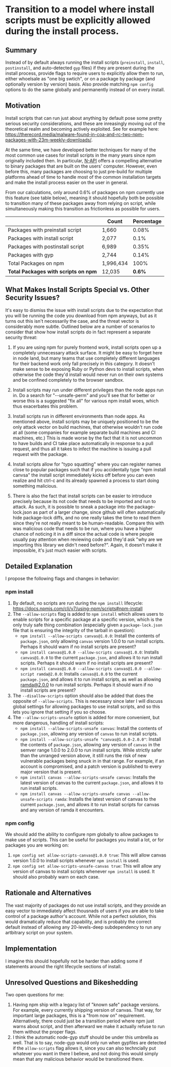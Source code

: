 # Transition to a model where install scripts must be explicitly allowed during the install process.

## Summary

Instead of by default always running the install scripts (`preinstall`, `install`, `postinstall`, and auto-detected `gyp` files) if they are present during the install process, provide flags to require users to explicitly allow them to run, either whoelsale as "one big swtich", or on a package by package (and optionally version by version) basis. Also provide matching `npm config` options to do the same globally and permanently instead of on every install.


## Motivation

Install scripts that can run just about anything by default pose some pretty serious security considerations, and these are inreasingly moving out of the theoretical realm and becoming actively exploited. See for example here: https://therecord.media/malware-found-in-coa-and-rc-two-npm-packages-with-23m-weekly-downloads/.

At the same time, we have developed better techniques for many of the most common use cases for install scripts in the many years since npm originally included then. In particular, [N-API](https://nodejs.org/api/n-api.html) offers a compelling alternative to binary packages that are built on the users' computer. However, even before this, many packages are choosing to just pre-build for multiple platforms ahead of time to handle most of the common installation targets and make the install process easier on the user in general.

From our calculations, only around 0.6% of packages on npm currently use this feature (see table below), meaning it should hopefully both be possible to transition many of these packages away from relying on script, while simultaneously making this transition as frictionless as possible for users.

|     | Count | Percentage |
| --- | --- | --- |
| Packages with preinstall script | 1,660 | 0.08% |
| Packages with install script | 2,077 | 0.1% |
| Packages with postinstall script | 6,989| 0.35% |
| Packages with gyp | 2,744 | 0.14% |
| Total Packages on npm | 1,996,434 | 100% |
| **Total Packages with scripts on npm** | 12,035 | **0.6%** |

## What Makes Install Scripts Special vs. Other Security Issues?

It's easy to dismiss the issue with install scripts due to the expectation that you will be running the code you download from npm anyways, but as it turns out this isn't necessarily the case, and the threat vector is considerably more subtle. Outlined below are a number of scenarios to consider that show how install scripts do in fact represent a separate security threat:


1. If you are using npm for purely frontend work, install scripts open up a completely unnecessary attack surface. It might be easy to forget here in node land, but many teams that use completely different languages for their backend work only fall precisely in this category. It doesn't make sense to be exposing Ruby or Python devs to install scripts, when otherwise the code they'd install would never run on their own systems and be confined completely to the browser sandbox.

2. Install scripts may run under different privileges than the node apps run in. Do a search for "--unsafe-perm" and you'll see that for better or worse this is a suggested "fix all" for various npm install woes, which thus exacerbates this problem.

3. Install scripts run in different environments than node apps. As mentioned above, install scripts may be uniquely positioned to be the only attack vector on build machines, that otherwise wouldn't run code at all (some companies for example separate build machines and CI machines, etc.) This is made worse by the fact that it is not uncommon to have builds and CI take place automatically in response to a pull request, and thus all it takes to infect the machine is issuing a pull request with the package.

4. Install scripts allow for "typo squatting" where you can register names close to popular packages such that if you accidentally type "npm install canvsa" the install script immediately kicks off before you can even realize and hit ctrl-c and its already spawned a process to start doing something malicious.

5. There is also the fact that install scripts can be easier to introduce precisely because its not code that needs to be imported and run to attack. As such, it is possible to sneak a package into the package-lock.json as part of a larger change, since github will often automatically hide package-lock diffs, and no one really takes the time to read them since they're not really meant to be human-readable. Compare this with was malicious code that needs to be run, where you have a higher chance of noticing it in a diff since the actual code is where people usually pay attention when reviewing code and they'd ask "why are we importing this library we didn't need before?". Again, it doesn't make it impossible, it's just much easier with scripts.

## Detailed Explanation

I propose the following flags and changes in behavior:

### npm install
1. By default, no scripts are run during the `npm install` lifecycle: https://docs.npmjs.com/cli/v7/using-npm/scripts#npm-install
2. The `--allow-scripts` flag is added to `npm install` which allows users to enable scripts for a specific package at a specific version, which is the only truly safe thing combination (especially given a `package-lock.json` file that is ensuring the integrity of the tarball in question):
    - `npm install --allow-scripts canvas@1.0.0`: Install the contents of `package.json`, only allowing `canvas` version 1.0.0 to run install scripts. Perhaps it should warn if no install scripts are present?
    - `npm install canvas@1.0.0 --allow-scripts canvas@1.0.0`: Installs `canvas@1.0.0` to the current `package.json`, and allows it to run install scripts. Perhaps it should warn if no install scripts are present?
    - `npm install canvas@1.0.0 --allow-scripts canvas@1.0.0 --allow-script ramda@2.0.0`: Installs `canvas@1.0.0` to the current `package.json`, and allows it to run install scripts, as well as allowing ramda@2.0.0 to run install scripts. Perhaps it should warn if no install scripts are present?
3. The `--disallow-scripts` option should also be added that does the opposite of `--allow-scripts`. This is necessary since later I will discuss global settings for allowing packages to use install scripts, and so this lets you ignore that setting if you so choose.
4. The `--allow-scripts-unsafe` option is added for more convenient, but more dangerous, handling of install scripts:
    - `npm install --allow-scripts-unsafe canvas`: Install the contents of `package.json`, allowing any version of `canvas` to run install scripts.
    - `npm install --allow-scripts-unsafe "canvas@1.0.0-2.0.0"`: Install the contents of `package.json`, allowing any version of `canvas` in the semver range 1.0.0 to 2.0.0 to run install scripts. While strictly safer than the unranged version above, it still runs the risk of new vulnerable packages being snuck in in that range. For example, if an account is compromised, and a patch version is published to every major version that is present.
    - `npm install canvas --allow-scripts-unsafe canvas`:  Installs the latest version of canvas to the current `package.json`, and allows it to run install scripts.
    - `npm install canvas --allow-scripts-unsafe canvas --allow-unsafe-scripts ramda`:  Installs the latest version of canvas to the current `package.json`, and allows it to run install scripts for canvas and any version of ramda it encounters.

### npm config
We should add the ability to configure npm globally to allow packages to make use of scripts. This can be useful for packages you install a lot, or for packages you are working on:

1. `npm config set allow-scripts-canvas@1.0.0 true`: This will allow canvas version 1.0.0 to install scripts whenever `npm install` is used.
2. `npm config set allow-scripts-unsafe-canvas true`: This will allow any version of canvas to install scripts whenever `npm install` is used. It should also probably warn on each case.

## Rationale and Alternatives

The vast majority of packages do not use install scripts, and they provide an easy vector to immediately affect thousnads of users if you are able to take control of a package author's account. While not a perfect solution, this would dramatically reduce that capability, and is probably the correct default instead of allowing any 20-levels-deep subdependency to run any artbitrary script on your system.

## Implementation

I imagine this should hopefully not be harder than adding some if statements around the right lifecycle sections of install.

## Unresolved Questions and Bikeshedding

Two open questions for me:

1. Having npm ship with a legacy list of "known safe" package versions. For example, every currently shipping version of canvas. That way, for important large packages, this is a "from now on" requirement. Alternatively, there could just be a transition period where npm just warns about script, and then afterward we make it actually refuse to run them without the proper flags.
2. I think the automatic node-gyp stuff should be under this umbrella as well. That is to say, node-gyp would only run when gypfiles are detected if the `allow-scripts` flag allows it, since you can also techncially put whatever you want in there I believe, and not doing this would simply mean that any malicious behavior would be transitioned there.
